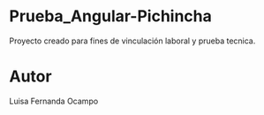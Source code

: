 # Prueba_Angular-Pichincha
Proyecto creado para fines de vinculación laboral y prueba tecnica.

# Autor
Luisa Fernanda Ocampo
